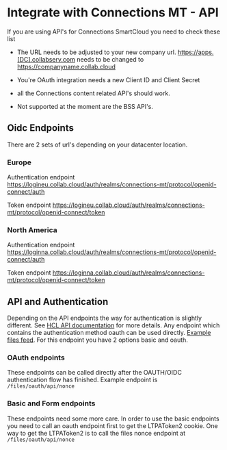 # Integrate with Connections MT - API

If you are using API's for Connections SmartCloud you need to check these list

- The URL needs to be adjusted to your new company url. <https://apps.[DC].collabserv.com> needs to be changed to <https://companyname.collab.cloud>

- You're OAuth integration needs a new Client ID and Client Secret

- all the Connections content related API's should work.

- Not supported at the moment are the BSS API's.

## Oidc Endpoints

There are 2 sets of url's depending on your datacenter location.

### Europe

Authentication endpoint <https://logineu.collab.cloud/auth/realms/connections-mt/protocol/openid-connect/auth>

Token endpoint <https://logineu.collab.cloud/auth/realms/connections-mt/protocol/openid-connect/token>

### North America

Authentication endpoint <https://loginna.collab.cloud/auth/realms/connections-mt/protocol/openid-connect/auth>

Token endpoint <https://loginna.collab.cloud/auth/realms/connections-mt/protocol/openid-connect/token>

## API and Authentication

Depending on the API endpoints the way for authentication is slightly different. See [HCL API documentation](https://ds-infolib.hcltechsw.com/ldd/lcwiki.nsf) for more details.
Any endpoint which contains the authentication method oauth can be used directly. [Example files feed](https://ds-infolib.hcltechsw.com/ldd/appdevwiki.nsf/xpAPIViewer.xsp?lookupName=API+Reference#action=openDocument&res_title=Getting_a_feed_of_your_pinned_files_ic50&content=apicontent).
For this endpoint you have 2 options basic and oauth.

### OAuth endpoints

These endpoints can be called directly after the OAUTH/OIDC authentication flow has finished.
Example endpoint is ```/files/oauth/api/nonce```

### Basic and Form endpoints

These endpoints need some more care.
In order to use the basic endpoints you need to call an oauth endpoint first to get the LTPAToken2 cookie.
One way to get the LTPAToken2 is to call the files nonce endpoint at ```/files/oauth/api/nonce```
